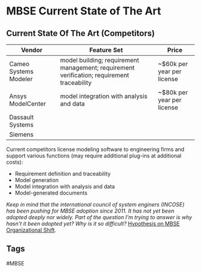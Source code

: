 # MBSE Current State of The Art

## Current State Of The Art (Competitors)
|Vendor|Feature Set|Price|
|------|-----------|-----|
|Cameo Systems Modeler|model building; requirement management; requirement verification; requirement traceability |~$60k per year per license| 
|Ansys ModelCenter|model integration with analysis and data|~$80k per year per license| 
|Dassault Systems| 
|Siemens| 

Current competitors license modeling software to engineering firms and support various
 functions (may require additional plug-ins at additional costs):  
 * Requirement definition and traceability
 * Model generation
 * Model integration with analysis and data
 * Model-generated documents

 *Keep in mind that the international council of system enginers (INCOSE) has been pushing for MBSE adoption since 2011. It has not yet been adopted deeply nor widely. Part of the question I'm trying to answer is why hasn't it been adopted yet? Why is it so difficult?* [Hypothesis on MBSE Organizational Shift](../202312110356).  

## Tags
#MBSE
